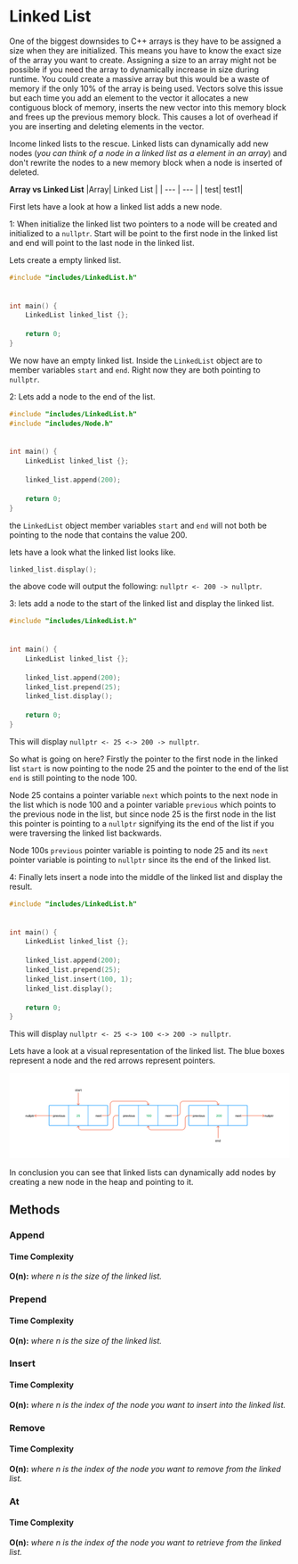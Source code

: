 # Linked List

One of the biggest downsides to C++ arrays is they have to be assigned a size when they are initialized. This means you have to know the exact size of the array you want to create. Assigning a size to an array might not be possible if you need the array to dynamically increase in size during runtime. You could create a massive array but this would be a waste of memory if the only 10% of the array is being used. Vectors solve this issue but each time you add an element to the vector it allocates a new contiguous block of memory, inserts the new vector into this memory block and frees up the previous memory block. This causes a lot of overhead if you are inserting and deleting elements in the vector.

Income linked lists to the rescue. Linked lists can dynamically add new nodes (*you can think of a node in a linked list as a element in an array*) and don't rewrite the nodes to a new memory block when a node is inserted of deleted.

**Array vs Linked List**
|Array| Linked List |
| --- | --- |
| test| test1|

First lets have a look at how a linked list adds a new node.

1: When initialize the linked list two pointers to a node will be created and initialized to a `nullptr`. Start will be point to the first node in the linked list and end will point to the last node in the linked list.

Lets create a empty linked list.

```c++
#include "includes/LinkedList.h"


int main() {
    LinkedList linked_list {};

    return 0;
}
```

We now have an empty linked list. Inside the `LinkedList` object are to member variables `start` and `end`. Right now they are both pointing to `nullptr`.

2: Lets add a node to the end of the list.

```c++
#include "includes/LinkedList.h"
#include "includes/Node.h"


int main() {
    LinkedList linked_list {};

    linked_list.append(200);

    return 0;
}
```

the `LinkedList` object member variables `start` and `end` will not both be pointing to the node that contains the value 200.

lets have a look what the linked list looks like.

```c++
linked_list.display();
```

the above code will output the following: `nullptr <- 200 -> nullptr`.

3: lets add a node to the start of the linked list and display the linked list.

```c++
#include "includes/LinkedList.h"


int main() {
    LinkedList linked_list {};

    linked_list.append(200);
    linked_list.prepend(25);
    linked_list.display();

    return 0;
}
```

This will display `nullptr <- 25 <-> 200 -> nullptr`. 

So what is going on here? Firstly the pointer to the first node in the linked list `start` is now pointing to the node 25 and the pointer to the end of the list `end` is still pointing to the node 100. 

Node 25 contains a pointer variable `next` which points to the next node in the list which is node 100 and a pointer variable `previous` which points to the previous node in the list, but since node 25 is the first node in the list this pointer is pointing to a `nullptr` signifying its the end of the list if you were traversing the linked list backwards. 

Node 100s `previous` pointer variable is pointing to node 25 and its `next` pointer variable is pointing to `nullptr` since its the end of the linked list.

4: Finally lets insert a node into the middle of the linked list and display the result.

```c++
#include "includes/LinkedList.h"


int main() {
    LinkedList linked_list {};

    linked_list.append(200);
    linked_list.prepend(25);
    linked_list.insert(100, 1);
    linked_list.display();

    return 0;
}
```

This will display `nullptr <- 25 <-> 100 <-> 200 -> nullptr`.

Lets have a look at a visual representation of the linked list. The blue boxes represent a node and the red arrows represent pointers.


![Linked List Diagram](images/linked_list_diagram.png?raw=true "Linked List")

In conclusion you can see that linked lists can dynamically add nodes by creating a new node in the heap and pointing to it.

## Methods

### Append

#### Time Complexity

**O(n):** *where n is the size of the linked list.*

### Prepend

#### Time Complexity

**O(n):** *where n is the size of the linked list.*

### Insert

#### Time Complexity

**O(n):** *where n is the index of the node you want to insert into the linked list.*

### Remove

#### Time Complexity

**O(n):** *where n is the index of the node you want to remove from the linked list.*

### At

#### Time Complexity

**O(n):** *where n is the index of the node you want to retrieve from the linked list.*

